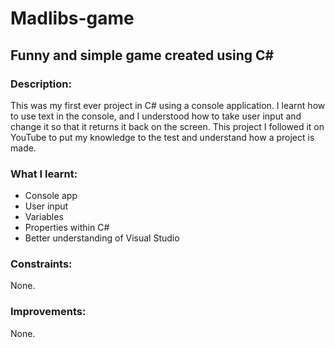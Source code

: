 # Madlibs-game

## Funny and simple game created using C#

### Description:

This was my first ever project in C# using a console application. I learnt how to use text in the console, and I understood how to take user input and change it so that it returns it back on the screen. This project I followed it on YouTube to put my knowledge to the test and understand how a project is made.

### What I learnt:
- Console app
- User input
- Variables
- Properties within C#
- Better understanding of Visual Studio



### Constraints:

None.

### Improvements:

None.
